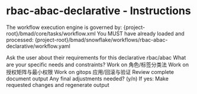 # rbac-abac-declarative - Instructions

<critical>The workflow execution engine is governed by: {project-root}/bmad/core/tasks/workflow.xml</critical>
<critical>You MUST have already loaded and processed: {project-root}/bmad/snowflake/workflows/rbac-abac-declarative/workflow.yaml</critical>

<workflow>

<step n="1" goal="Understand Requirements">
<action>Ask the user about their requirements for this declarative rbac/abac</action>
<ask>What are your specific needs and constraints?</ask>
</step>

<step n="2" goal="角色/标签分类法">
<action>Work on 角色/标签分类法</action>
<template-output section="taxonomy"/>
</step>

<step n="3" goal="授权矩阵与最小权限">
<action>Work on 授权矩阵与最小权限</action>
<template-output section="grants"/>
</step>

<step n="4" goal="GitOps 应用/回滚与验证">
<action>Work on gitops 应用/回滚与验证</action>
<template-output section="pipelines"/>
</step>

<step n="5" goal="Review and Finalize">
<action>Review complete document output</action>
<ask>Any final adjustments needed? (y/n)</ask>
<check>If yes:</check>
  <action>Make requested changes and regenerate output</action>
</step>

</workflow>
